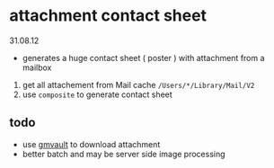 attachment contact sheet
====
31.08.12

- generates a huge contact sheet ( poster ) with attachment from a mailbox

1. get all attachement from Mail cache `/Users/*/Library/Mail/V2`
2. use `composite` to generate contact sheet

## todo 
- use [gmvault](http://gmvault.org) to download attachment
- better batch and may be server side image processing
